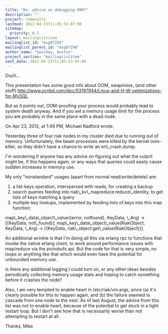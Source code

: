 ```yaml
---
title: "Re: advice on debugging OOM?"
description: ""
project: community
lastmod: 2012-04-23T11:05:53-07:00
sitemap:
  priority: 0.2
layout: mailinglistitem
mailinglist_id: "msg07291"
mailinglist_parent_id: "msg07290"
author_name: "Swinney, Austin"
project_section: "mailinglistitem"
sent_date: 2012-04-23T11:05:53-07:00
---
```



Ouch…

This presentation has some good info about OOM, swapiness, (and other stuff)
http://www.scribd.com/doc/53197944/Linux-and-H-W-optimizations-for-MySQL

But as it points out, OOM-proofing your process would probably lead to system 
death anyway. And if you set a memory usage limit for the process you are 
probably in the same place with a dead node.

On Apr 23, 2012, at 1:49 PM, Michael Radford wrote:

Yesterday three of four riak nodes in my cluster died due to running
out of memory. Unfortunately, the beam processes were killed by the
kernel oom-killer, so they didn't have a chance to write an
erl\\_crash.dump.

I'm wondering if anyone has any advice on figuring out what the
culprit might be, if this happens again, or any ways that queries
could easily cause sudden increases in memory use.

My only "nonstandard" usages (apart from normal read/write/delete) are:
1. a list-keys operation, interspersed with reads, for creating a backup
2. search queries feeding into riak\\_kv\\_mapreduce:reduce\\_identity, to
get lists of keys matching a query
3. multiple-key lookups, implemented by feeding lists of keys into
this map function:

map\\_key\\_data\\_object\\_value({error, notfound}, KeyData, \\_Arg) -&gt;
 [{KeyData, not\\_found}];
map\\_key\\_data\\_object\\_value(RiakObject, KeyData, \\_Arg) -&gt;
 [{KeyData, riak\\_object:get\\_value(RiakObject)}].

An additional wrinkle is that I'm doing all this via erlang rpc to
functions that invoke the native erlang client, to work around
performance issues with map/reduce via the protobufs api. But the code
for that is very simple, no loops or anything like that which would
even have the potential for unbounded memory use.

Is there any additional logging I could turn on, or any other ideas
besides periodically collecting memory usage stats and hoping to catch
something before it crashes the node?

Also, I am very tempted to enable heart in /etc/riak/vm.args, since
(a) it's clearly possible for this to happen again, and (b) the
failure seemed to cascade from one node to the next. As of last
August, the advice from this list was not to enable heart, because of
the potential to get stuck in a tight restart loop. But I don't see
how that is necessarily worse than not attempting to restart at all.

Thanks,
Mike

